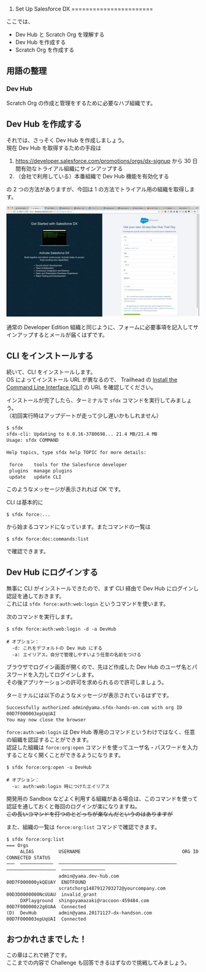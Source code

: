 1. Set Up Salesforce DX
=======================

ここでは、

* Dev Hub と Scratch Org を理解する
* Dev Hub を作成する
* Scratch Org を作成する


## 用語の整理

### Dev Hub

Scratch Org の作成と管理をするために必要なハブ組織です。


## Dev Hub を作成する

それでは、さっそく Dev Hub を作成しましょう。  
現在 Dev Hub を取得するための手段は

1. https://developer.salesforce.com/promotions/orgs/dx-signup から 30 日間有効なトライアル組織にサインアップする
2. （会社で利用している）本番組織で Dev Hub 機能を有効化する

の 2 つの方法がありますが、今回は 1 の方法でトライアル用の組織を取得します。

![dx-signup](images/dx-signup.png)

通常の Developer Edition 組織と同じように、フォームに必要事項を記入してサインアップするとメールが届くはずです。


## CLI をインストールする

続いて、CLI をインストールします。  
OS によってインストール URL が異なるので、 Trailhead の [Install the Command Line Interface (CLI)](https://trailhead.salesforce.com/ja/modules/sfdx_app_dev/units/sfdx_app_dev_setup_dx#Tdxn4tBK-heading6) の URL を確認してください。

インストールが完了したら、ターミナルで `sfdx` コマンドを実行してみましょう。  
（初回実行時はアップデートが走って少し遅いかもしれません）


```
$ sfdx
sfdx-cli: Updating to 6.0.16-3780698... 21.4 MB/21.4 MB
Usage: sfdx COMMAND

Help topics, type sfdx help TOPIC for more details:

 force    tools for the Salesforce developer
 plugins  manage plugins
 update   update CLI
```

このようなメッセージが表示されれば OK です。

CLI は基本的に

```
$ sfdx force:...
```

から始まるコマンドになっています。またコマンドの一覧は

```
$ sfdx force:doc:commands:list
```

で確認できます。

## Dev Hub にログインする

無事に CLI がインストールできたので、まず CLI 経由で Dev Hub にログインし認証を通しておきます。  
これには `sfdx force:auth:web:login` というコマンドを使います。

次のコマンドを実行します。

```
$ sfdx force:auth:web:login -d -a DevHub

# オプション：
  -d: これをデフォルトの Dev Hub にする
  -a: エイリアス。自分で管理しやすいよう任意の名前をつける
```

ブラウザでログイン画面が開くので、先ほど作成した Dev Hub のユーザ名とパスワードを入力してログインします。  
その後アプリケーションの許可を求められるので許可しましょう。

ターミナルには以下のようなメッセージが表示されているはずです。

```
Successfully authorized admin@yama.sfdx-hands-on.com with org ID 00D7F000003epUqUAI
You may now close the browser
```

`force:auth:web:login` は Dev Hub 専用のコマンドというわけではなく、任意の組織を認証することができます。  
認証した組織は `force:org:open` コマンドを使ってユーザ名・パスワードを入力することなく開くことができるようになります。

```
$ sfdx force:org:open -u DevHub

# オプション：
  -u: auth:web:login 時につけたエイリアス
```

開発用の Sandbox などよく利用する組織がある場合は、このコマンドを使って認証を通しておくと毎回のログインが楽になりますね。  
~~この長いコマンドを打つのとどっちが楽なんだというのはありますが~~

また、組織の一覧は `force:org:list` コマンドで確認できます。


```
$ sfdx force:org:list
=== Orgs
     ALIAS         USERNAME                                     ORG ID              CONNECTED STATUS
───  ────────────  ───────────────────────────────────────────  ──────────────────  ────────────────
                   admin@yama.dev-hub.com                       00D7F000000ykQEUAY  ENOTFOUND
                   scratchorg1487912703272@yourcompany.com      00D3D0000000NcUUAU  invalid_grant
     DXPlayground  shingoyamazaki@raccoon-459484.com            00D7F000000z2g6UAA  Connected
(D)  DevHub        admin@yama.20171127-dx-handson.com           00D7F000003epUqUAI  Connected
```

## おつかれさまでした！

この章はこれで終了です。  
ここまでの内容で Challenge も回答できるはずなので挑戦してみましょう。
